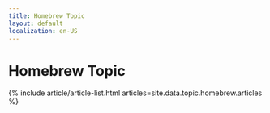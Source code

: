 ```yaml
---
title: Homebrew Topic
layout: default
localization: en-US
---
```


# Homebrew Topic

{% include article/article-list.html 
  articles=site.data.topic.homebrew.articles
%}
